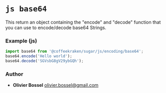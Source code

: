 

<!-- @namespace    sugar.js.encoding -->

# ```js base64 ```


This return an object containing the "encode" and "decode" function that you can use
to encode/decode base64 Strings.


### Example (js)

```js
import base64 from '@coffeekraken/sugar/js/encoding/base64';
base64.encode('Hello world');
base64.decode('SGVsbG8gV29ybGQh');
```


### Author
- **Olivier Bossel** <a href="mailto:olivier.bossel@gmail.com">olivier.bossel@gmail.com</a> 

